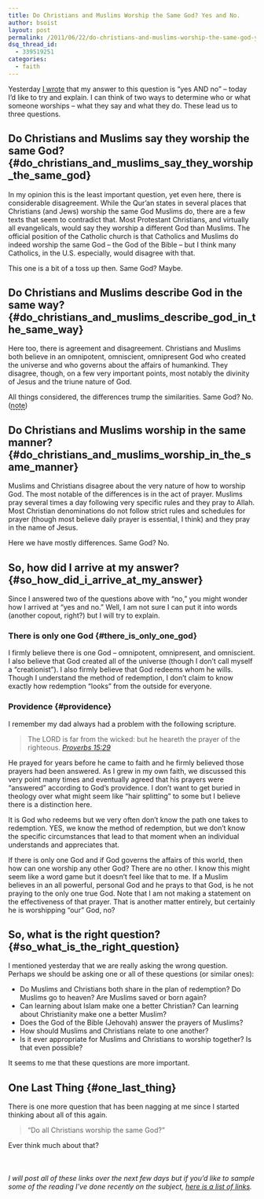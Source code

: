 ```yaml
---
title: Do Christians and Muslims Worship the Same God? Yes and No.
author: bsoist
layout: post
permalink: /2011/06/22/do-christians-and-muslims-worship-the-same-god-yes-and-no/
dsq_thread_id:
  - 339519251
categories:
  - faith
---
```

Yesterday <a href="{% post_url 2011-06-21-do-christians-and-muslims-worship-the-same-god %}">I wrote</a> that my answer to this question is &#8220;yes AND no&#8221; &#8211; today I&#8217;d like to try and explain. I can think of two ways to determine who or what someone worships &#8211; what they say and what they do. These lead us to three questions.

## Do Christians and Muslims say they worship the same God? {#do_christians_and_muslims_say_they_worship_the_same_god}

In my opinion this is the least important question, yet even here, there is considerable disagreement. While the Qur&#8217;an states in several places that Christians (and Jews) worship the same God Muslims do, there are a few texts that seem to contradict that. Most Protestant Christians, and virtually all evangelicals, would say they worship a different God than Muslims. The official position of the Catholic church is that Catholics and Muslims do indeed worship the same God &#8211; the God of the Bible &#8211; but I think many Catholics, in the U.S. especially, would disagree with that.

This one is a bit of a toss up then. Same God? Maybe.

## Do Christians and Muslims describe God in the same way? {#do_christians_and_muslims_describe_god_in_the_same_way}

Here too, there is agreement and disagreement. Christians and Muslims both believe in an omnipotent, omniscient, omnipresent God who created the universe and who governs about the affairs of humankind. They disagree, though, on a few very important points, most notably the divinity of Jesus and the triune nature of God. 

All things considered, the differences trump the similarities. Same God? No. (<abbr style="cursor:help;border-bottom:1px dashed #000;" title="If you want to answer this question on the basis of logic alone, and you take the phrase &#8220;son of God&#8221; at face value, the game is over right here. God the &#8220;Father&#8221; cannot be the same God who &#8220;cannot beget.&#8221;">note</abbr>)

## Do Christians and Muslims worship in the same manner? {#do_christians_and_muslims_worship_in_the_same_manner}

Muslims and Christians disagree about the very nature of how to worship God. The most notable of the differences is in the act of prayer. Muslims pray several times a day following very specific rules and they pray to Allah. Most Christian denominations do not follow strict rules and schedules for prayer (though most believe daily prayer is essential, I think) and they pray in the name of Jesus. 

Here we have mostly differences. Same God? No.

## So, how did I arrive at my answer? {#so_how_did_i_arrive_at_my_answer}

Since I answered two of the questions above with &#8220;no,&#8221; you might wonder how I arrived at &#8220;yes and no.&#8221; Well, I am not sure I can put it into words (another copout, right?) but I will try to explain.

### There is only one God {#there_is_only_one_god}

I firmly believe there is one God &#8211; omnipotent, omnipresent, and omniscient. I also believe that God created all of the universe (though I don&#8217;t call myself a &#8220;creationist&#8221;). I also firmly believe that God redeems whom he wills. Though I understand the method of redemption, I don&#8217;t claim to know exactly how redemption &#8220;looks&#8221; from the outside for everyone. 

### Providence {#providence}

I remember my dad always had a problem with the following scripture.

> The LORD is far from the wicked: but he heareth the prayer of the righteous. <cite><a href="http://www.biblegateway.com/passage/?search=Proverbs%2015:29&version=KJV;">Proverbs 15:29</a></cite>

He prayed for years before he came to faith and he firmly believed those prayers had been answered. As I grew in my own faith, we discussed this very point many times and eventually agreed that his prayers were &#8220;answered&#8221; according to God&#8217;s providence. I don&#8217;t want to get buried in theology over what might seem like &#8220;hair splitting&#8221; to some but I believe there is a distinction here.

It is God who redeems but we very often don&#8217;t know the path one takes to redemption. YES, we know the method of redemption, but we don&#8217;t know the specific circumstances that lead to that moment when an individual understands and appreciates that. 

If there is only one God and if God governs the affairs of this world, then how can one worship any other God? There are no other. I know this might seem like a word game but it doesn&#8217;t feel like that to me. If a Muslim believes in an all powerful, personal God and he prays to that God, is he not praying to the only one true God. Note that I am not making a statement on the effectiveness of that prayer. That is another matter entirely, but certainly he is worshipping &#8220;our&#8221; God, no?

## So, what is the right question? {#so_what_is_the_right_question}

I mentioned yesterday that we are really asking the wrong question. Perhaps we should be asking one or all of these questions (or similar ones):

  * Do Muslims and Christians both share in the plan of redemption? Do Muslims go to heaven? Are Muslims saved or born again?
  * Can learning about Islam make one a better Christian? Can learning about Christianity make one a better Muslim?
  * Does the God of the Bible (Jehovah) answer the prayers of Muslims?
  * How should Muslims and Christians relate to one another?
  * Is it ever appropriate for Muslims and Christians to worship together? Is that even possible?

It seems to me that these questions are more important.

## One Last Thing {#one_last_thing}

There is one more question that has been nagging at me since I started thinking about all of this again.

> &#8220;Do all Christians worship the same God?&#8221; 

Ever think much about that? 

<p style="margin-top:50px;">
  <em>I will post all of these links over the next few days but if you&#8217;d like to sample some of the reading I&#8217;ve done recently on the subject, <a href="http://delicious.com/bsoist/samegod">here is a list of links</a>.</p>



